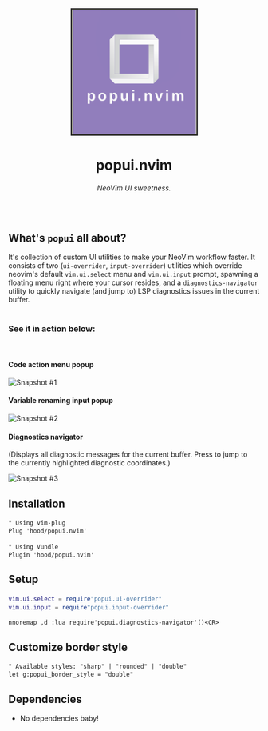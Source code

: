 <div align="center">
  <img src="/logo.png" alt="Logo" title="Logo">
  <h1>popui.nvim</h1>
  <h6>NeoVim UI sweetness.</h6>
</div>

<br/>

## What's `popui` all about?
It's collection of custom UI utilities to make your NeoVim workflow faster. It consists of two (`ui-overrider`, `input-overrider`) utilities which override neovim's default `vim.ui.select` menu and `vim.ui.input` prompt, spawning a floating menu right where your cursor resides, and a `diagnostics-navigator` utility to quickly navigate (and jump to) LSP diagnostics issues in the current buffer.
<br/><br/>
<h3>See it in action below:</h3>
<br/>
<h4>Code action menu popup</h4>

![Snapshot #1](https://i.imgur.com/tjsUiTo.png)
<br/>
<h4>Variable renaming input popup</h4>

![Snapshot #2](https://i.imgur.com/d5COuVp.png)
<br />
<h4>Diagnostics navigator</h4>
(Displays all diagnostic messages for the current buffer. Press <Cr> to jump to the currently highlighted diagnostic coordinates.)

![Snapshot #3](https://i.imgur.com/ZHYi372.png)

## Installation
```viml
" Using vim-plug
Plug 'hood/popui.nvim'

" Using Vundle
Plugin 'hood/popui.nvim'
```

## Setup
```lua
vim.ui.select = require"popui.ui-overrider"
vim.ui.input = require"popui.input-overrider"
```
```viml
nnoremap ,d :lua require'popui.diagnostics-navigator'()<CR>
```

## Customize border style
```viml
" Available styles: "sharp" | "rounded" | "double"
let g:popui_border_style = "double"
```

## Dependencies
* No dependencies baby!
